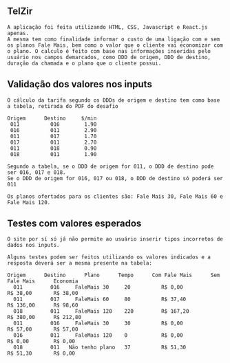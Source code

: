 ## TelZir
    A aplicação foi feita utilizando HTML, CSS, Javascript e React.js apenas.
    A mesma tem como finalidade informar o custo de uma ligação com e sem os planos Fale Mais, bem como o valor que o cliente vai economizar com o plano. O calculo é feito com base nas informações inseridas pelo usuário nos campos demarcados, como DDD de origem, DDD de destino, duração da chamada e o plano que o cliente possui.

## Validação dos valores nos inputs
    O cálculo da tarifa segundo os DDDs de origem e destino tem como base a tabela, retirada do PDF do desafio
    
    Origem      Destino     $/min
     011          016        1.90
     016          011        2.90
     011          017        1.70
     017          011        2.70
     011          018        0.90
     018          011        1.90 

    Segundo a tabela, se o DDD de origem for 011, o DDD de destino pode ser 016, 017 e 018.
    Se o DDD de origem for 016, 017 ou 018, o DDD de destino só poderá ser 011

    Os planos ofertados para os clientes são: Fale Mais 30, Fale Mais 60 e Fale Mais 120.

## Testes com valores esperados
    O site por sí só já não permite ao usuário inserir tipos incorretos de dados nos inputs.

    Alguns testes podem ser feitos utilizando os valores indicados e a resposta deverá ser a mesma presente na tabela:

    Origem      Destino      Plano      Tempo      Com Fale Mais      Sem Fale Mais      Economia
      011         016     FaleMais 30     20          R$ 0,00             R$ 38,00       R$ 38,00
      011         017     FaleMais 60     80          R$ 37,40            R$ 136,00      R$ 98,60
      018         011     FaleMais 120    220         R$ 167,20           R$ 380,00      R$ 212,80
      011         016     FaleMais 30     30          R$ 0,00             R$ 57,00       R$ 57,00 
      016         011     FaleMais 120    0           R$ 0,00             R$ 0,00        R$ 0,00
      018         011   Não tenho plano   37          R$ 51,30            R$ 51,30       R$ 0,00
